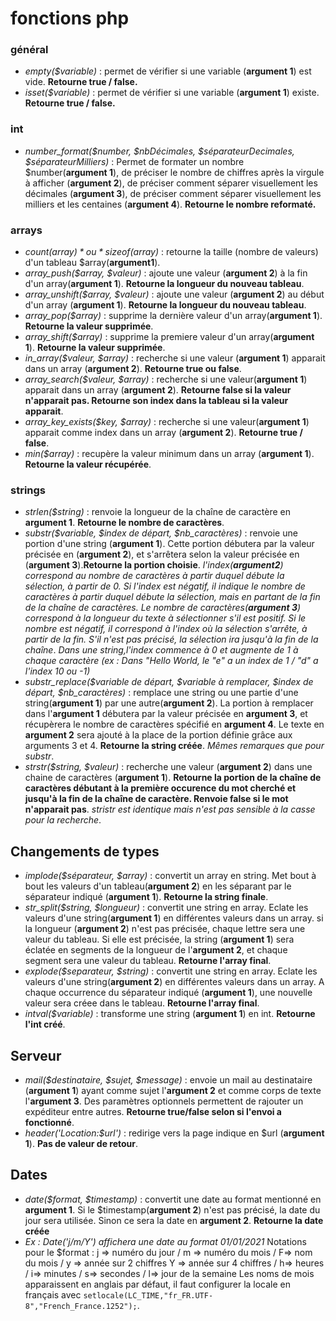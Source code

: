 # fonctions php


### général 
- *empty($variable)* : permet de vérifier si une variable (**argument 1**) est vide. **Retourne true / false.**
- *isset($variable)* : permet de vérifier si une variable (**argument 1**) existe. **Retourne true / false.**

### int
- *number_format($number, $nbDécimales, $séparateurDecimales, $séparateurMilliers)* : Permet de formater un nombre $number(**argument 1**), de préciser le nombre de chiffres après la virgule à afficher (**argument 2**), de préciser comment séparer visuellement les décimales (**argument 3**), de préciser comment séparer visuellement les milliers et les centaines (**argument 4**). **Retourne le nombre reformaté.**


### arrays
- *count($array)* ou *sizeof($array)*  : retourne la taille (nombre de valeurs) d'un tableau $array(**argument1**).
- *array_push($array, $valeur)* : ajoute une valeur (**argument 2**) à la fin d'un array(**argument 1**). **Retourne la longueur du nouveau tableau**.
- *array_unshift($array, $valeur)* : ajoute une valeur (**argument 2**) au début d'un array (**argument 1**). **Retourne la longueur du nouveau tableau**.
- *array_pop($array)* : supprime la dernière valeur d'un array(**argument 1**). **Retourne la valeur supprimée**.
- *array_shift($array)* : supprime la premiere valeur d'un array(**argument 1**). **Retourne la valeur supprimée**.
- *in_array($valeur, $array)* : recherche si une valeur (**argument 1**) apparait dans un array (**argument 2**). **Retourne true ou false**.
- *array_search($valeur, $array)* : recherche si une valeur(**argument 1**) apparait dans un array (**argument 2**). **Retourne false si la valeur n'apparait pas. Retourne son index dans la tableau si la valeur apparait**.
- *array_key_exists($key, $array)* : recherche si une valeur(**argument 1**) apparait comme index dans un array (**argument 2**). **Retourne true / false**.
- *min($array)* : recupère la valeur minimum dans un array (**argument 1**). **Retourne la valeur récupérée**.

### strings
- *strlen($string)* : renvoie la longueur de la chaîne de caractère en **argument 1**. **Retourne le nombre de caractères**.
- *substr($variable, $index de départ, $nb_caractères)* : renvoie une portion d'une string (**argument 1**). Cette portion débutera par la valeur précisée en (**argument 2**), et s'arrêtera selon la valeur précisée en (**argument 3**).**Retourne la portion choisie**.
*l'index(**argument2**) correspond au nombre de caractères à partir duquel débute la sélection, à partir de 0. Si l'index est négatif, il indique le nombre de caractères à partir duquel débute la sélection, mais en partant de la fin de la chaîne de caractères.*
*Le nombre de caractères(**argument 3**) correspond à la longueur du texte à sélectionner s'il est positif. Si le nombre est négatif, il correspond à l'index où la sélection s'arrête, à partir de la fin. S'il n'est pas précisé, la sélection ira jusqu'à la fin de la chaîne*.
*Dans une string,l'index commence à 0 et augmente de 1 à chaque caractère (ex : Dans "Hello World, le "e" a un index de 1 / "d" a l'index 10 ou -1)*
- *substr_replace($variable de départ, $variable à remplacer, $index de départ, $nb_caractères)* : remplace une string ou une partie d'une string(**argument 1**) par une autre(**argument 2**). La portion à remplacer dans l'**argument 1** débutera par la valeur précisée en **argument 3**, et récupèrera le nombre de caractères spécifié en **argument 4**. Le texte en **argument 2** sera ajouté à la place de la portion définie grâce aux arguments 3 et 4. **Retourne la string créée**. *Mêmes remarques que pour substr*.
- *strstr($string, $valeur)* : recherche une valeur (**argument 2**) dans une chaine de caractères (**argument 1**). **Retourne la portion de la chaîne de caractères débutant à la première occurence du mot cherché et jusqu'à la fin de la chaîne de caractère. Renvoie false si le mot n'apparait pas**. *stristr est identique mais n'est pas sensible à la casse pour la recherche*.

## Changements de types
- *implode($séparateur, $array)* : convertit un array en string. Met bout à bout les valeurs d'un tableau(**argument 2**) en les séparant par le séparateur indiqué (**argument 1**). **Retourne la string finale**.
- *str_split($string, $longueur)* : convertit une string en array. Eclate les valeurs d'une string(**argument 1**) en différentes valeurs dans un array. si la longueur (**argument 2**) n'est pas précisée, chaque lettre sera une valeur du tableau. Si elle est précisée, la string (**argument 1**) sera éclatée en segments de la longueur de l'**argument 2**, et chaque segment sera une valeur du tableau. **Retourne l'array final**.
- *explode($separateur, $string)* : convertit une string en array. Eclate les valeurs d'une string(**argument 2**) en différentes valeurs dans un array. A chaque occurrence du séparateur indiqué (**argument 1**), une nouvelle valeur sera créee dans le tableau. **Retourne l'array final**.
- *intval($variable)* : transforme une string (**argument 1**) en int. **Retourne l'int créé**.

## Serveur
- *mail($destinataire, $sujet, $message)* : envoie un mail au destinataire (**argument 1**) ayant comme sujet l'**argument 2** et comme corps de texte l'**argument 3**. Des paramètres optionnels permettent de rajouter un expéditeur entre autres.  **Retourne true/false selon si l'envoi a fonctionné**.
- *header('Location:$url')* : redirige vers la page indique en $url (**argument 1**). **Pas de valeur de retour**.

## Dates
- *date($format, $timestamp)* : convertit une date au format mentionné en **argument 1**. Si le $timestamp(**argument 2**) n'est pas précisé, la date du jour sera utilisée. Sinon ce sera la date en **argument 2**. **Retourne la date créée** 
- *Ex : Date('j/m/Y') affichera une date au format 01/01/2021* 
Notations pour le $format : j => numéro du jour / m => numéro du mois / F=> nom du mois / y => année sur 2 chiffres Y => année sur 4 chiffres / h=> heures / i=> minutes / s=> secondes / l=> jour de la semaine
Les noms de mois apparaissent en anglais par défaut, il faut configurer la locale en français avec `setlocale(LC_TIME,"fr_FR.UTF-8","French_France.1252");`.
